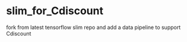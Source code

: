 # slim_for_Cdiscount
fork from latest tensorflow slim repo and add a data pipeline to support Cdiscount

